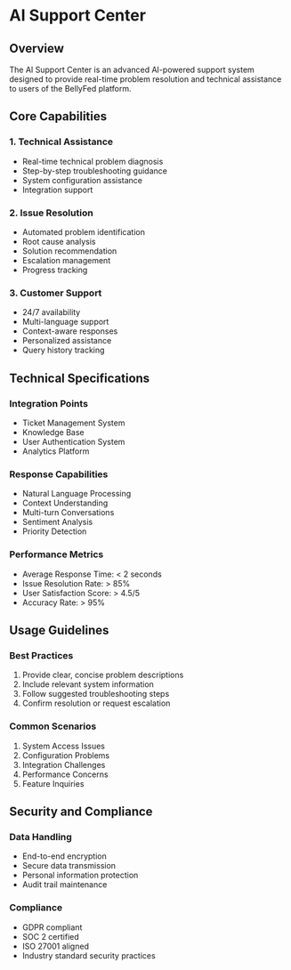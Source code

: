 # AI Support Center

## Overview

The AI Support Center is an advanced AI-powered support system designed to provide real-time problem resolution and technical assistance to users of the BellyFed platform.

## Core Capabilities

### 1. Technical Assistance

- Real-time technical problem diagnosis
- Step-by-step troubleshooting guidance
- System configuration assistance
- Integration support

### 2. Issue Resolution

- Automated problem identification
- Root cause analysis
- Solution recommendation
- Escalation management
- Progress tracking

### 3. Customer Support

- 24/7 availability
- Multi-language support
- Context-aware responses
- Personalized assistance
- Query history tracking

## Technical Specifications

### Integration Points

- Ticket Management System
- Knowledge Base
- User Authentication System
- Analytics Platform

### Response Capabilities

- Natural Language Processing
- Context Understanding
- Multi-turn Conversations
- Sentiment Analysis
- Priority Detection

### Performance Metrics

- Average Response Time: < 2 seconds
- Issue Resolution Rate: > 85%
- User Satisfaction Score: > 4.5/5
- Accuracy Rate: > 95%

## Usage Guidelines

### Best Practices

1. Provide clear, concise problem descriptions
2. Include relevant system information
3. Follow suggested troubleshooting steps
4. Confirm resolution or request escalation

### Common Scenarios

1. System Access Issues
2. Configuration Problems
3. Integration Challenges
4. Performance Concerns
5. Feature Inquiries

## Security and Compliance

### Data Handling

- End-to-end encryption
- Secure data transmission
- Personal information protection
- Audit trail maintenance

### Compliance

- GDPR compliant
- SOC 2 certified
- ISO 27001 aligned
- Industry standard security practices
